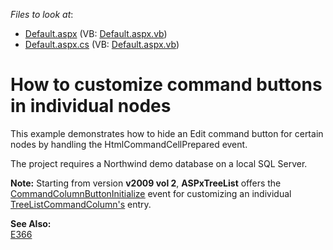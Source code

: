 <!-- default file list -->
*Files to look at*:

* [Default.aspx](./CS/Default.aspx) (VB: [Default.aspx.vb](./VB/Default.aspx.vb))
* [Default.aspx.cs](./CS/Default.aspx.cs) (VB: [Default.aspx.vb](./VB/Default.aspx.vb))
<!-- default file list end -->
# How to customize command buttons in individual nodes


<p>This example demonstrates how to hide an Edit command button for certain nodes by handling the HtmlCommandCellPrepared event.</p><p>The project requires a Northwind demo database on a local SQL Server.</p><p><strong>Note:</strong> Starting from version <strong>v2009 vol 2</strong>, <strong>ASPxTreeList</strong> offers the <a href="http://documentation.devexpress.com/#AspNet/DevExpressWebASPxTreeListASPxTreeList_CommandColumnButtonInitializetopic"><u>CommandColumnButtonInitialize</u></a> event for customizing an individual <a href="http://documentation.devexpress.com/#AspNet/CustomDocument4633"><u>TreeListCommandColumn's</u></a> entry.</p><p><strong>See Also:</strong><br />
<a href="https://www.devexpress.com/Support/Center/p/E366">E366</a></p>

<br/>


